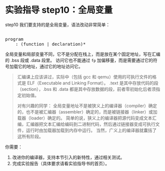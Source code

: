 # 实验指导 step10：全局变量
step10 我们要支持的是全局变量，语法改动非常简单：

<pre id='vimCodeElement'><code></code>
<div class="changed"><span class="SpecRuleStart">program</span>
<span class="SpecRuleIndicator">    :</span> <span class="SpecOperator">(</span><span class="SpecRule">function</span> <span class="SpecOperator">|</span> <span class="SpecRule">declaration</span><span class="SpecOperator">)*</span>
</div></pre>

全局变量和局部变量不同，它不是分配在栈上，而是放在某个固定地址，写在汇编的 .bss 段或 .data 段里。
访问它也不能通过 `fp` 加偏移量，而是需要通过它的符号加载它的地址，通过它的地址访问它。
> 汇编课上应该讲过，实际中（包括 gcc 和 qemu）使用的可执行文件的格式是 ELF（Executable and Linking Format）。
> .text 是其中存放代码的段（section），.bss 和 .data 都是其中存放数据的段，前者零初始化后者须指定初始值。
>
> 对有兴趣的同学：
> 全局变量地址不是被狭义上的编译器（compiler）确定的，也不是被汇编器（assembler）确定的，而是被链接器（linker）或加载器（loader）确定的。
> 简单的说，狭义上的编译器把源代码变成文本汇编，汇编器把文本汇编给编码到二进制代码，然后通过链接器变成可执行文件，运行时由加载器加载到内存中运行。
> 当然，广义上的编译器就囊括了这所有阶段。

你需要：
1. 改进你的编译器，支持本节引入的新特性，通过相关测试。
2. 完成实验报告（具体要求请看实验指导书的首页）。
